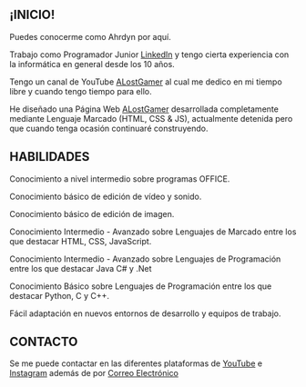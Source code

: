 ## ¡INICIO!
Puedes conocerme como Ahrdyn por aquí.

 Trabajo como Programador Junior [LinkedIn](https://www.linkedin.com/in/mario-rivas-mart%C3%ADn-452297269/) y tengo cierta experiencia con la informática en general desde los 10 años.

 Tengo un canal de YouTube [ALostGamer](https://www.youtube.com/@4l0stg4m3r) al cual me dedico en mi tiempo libre y cuando tengo tiempo para ello.

 He diseñado una Página Web [ALostGamer](https://alostgamer.com) desarrollada completamente mediante Lenguaje Marcado (HTML, CSS & JS), actualmente detenida pero que cuando tenga ocasión continuaré construyendo.


## HABILIDADES

 Conocimiento a nivel intermedio sobre programas OFFICE.

 Conocimiento básico de edición de vídeo y sonido.

 Conocimiento básico de edición de imagen.

 Conocimiento Intermedio - Avanzado sobre Lenguajes de Marcado entre los que destacar HTML, CSS, JavaScript.

 Conocimiento Intermedio - Avanzado sobre Lenguajes de Programación entre los que destacar Java C# y .Net

 Conocimiento Básico sobre Lenguajes de Programación entre los que destacar Python, C y C++.

 Fácil adaptación en nuevos entornos de desarrollo y equipos de trabajo.



## CONTACTO
Se me puede contactar en las diferentes plataformas de [YouTube](https://www.youtube.com/@4l0stg4m3r) e [Instagram](https://www.instagram.com/a_lostgamer/) además de por [Correo Electrónico](mailto:contacto@alostgamer.com)
